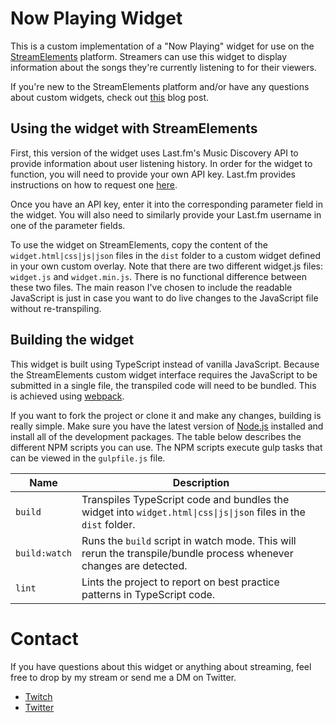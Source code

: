 # Now Playing Widget

This is a custom implementation of a "Now Playing" widget for use on the [StreamElements](https://streamelements.com) platform. Streamers can use this widget to display information about the songs they're currently listening to for their viewers.

If you're new to the StreamElements platform and/or have any questions about custom widgets, check out [this](https://blog.streamelements.com/how-can-you-become-a-code-guru-87071f223e1b) blog post.

## Using the widget with StreamElements

First, this version of the widget uses Last<span>.fm's</span> Music Discovery API to provide information about user listening history. In order for the widget to function, you will need to provide your own API key. Last<span>.fm</span> provides instructions on how to request one [here](https://www.last.fm/api).

Once you have an API key, enter it into the corresponding parameter field in the widget. You will also need to similarly provide your Last<span>.fm</span> username in one of the parameter fields.

To use the widget on StreamElements, copy the content of the `widget.html|css|js|json` files in the `dist` folder to a custom widget defined in your own custom overlay. Note that there are two different widget.js files: `widget.js` and `widget.min.js`. There is no functional difference between these two files. The main reason I've chosen to include the readable JavaScript is just in case you want to do live changes to the JavaScript file without re-transpiling.

## Building the widget

This widget is built using TypeScript instead of vanilla JavaScript. Because the StreamElements custom widget interface requires the JavaScript to be submitted in a single file, the transpiled code will need to be bundled. This is achieved using [webpack](https://webpack.js.org/).

If you want to fork the project or clone it and make any changes, building is really simple. Make sure you have the latest version of [Node.js](https://nodejs.org/en/) installed and install all of the development packages. The table below describes the different NPM scripts you can use. The NPM scripts execute gulp tasks that can be viewed in the `gulpfile.js` file.

| **Name**      | **Description**                                                                                                    |
| ------------- | ------------------------------------------------------------------------------------------------------------------ |
| `build`       | Transpiles TypeScript code and bundles the widget into `widget.html\|css\|js\|json` files in the `dist` folder.    |
| `build:watch` | Runs the `build` script in watch mode. This will rerun the transpile/bundle process whenever changes are detected. |
| `lint`        | Lints the project to report on best practice patterns in TypeScript code.                                          |

# Contact

If you have questions about this widget or anything about streaming, feel free to drop by my stream or send me a DM on Twitter.

-   [Twitch](https://twitch.tv/monsterabe)
-   [Twitter](https://twitter.com/jasondibabbo)
